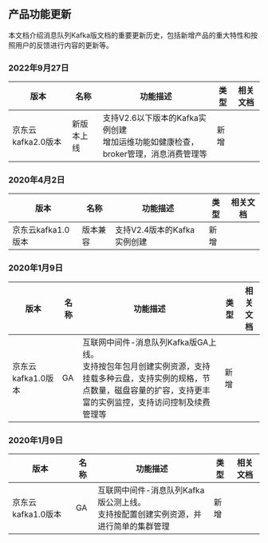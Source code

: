
## 产品功能更新

本文档介绍消息队列Kafka版文档的重要更新历史，包括新增产品的重大特性和按照用户的反馈进行内容的更新等。

### 2022年9月27日 
| 版本      | 名称   | 功能描述 | 类型   |  相关文档  |
| ------------- | ------ |  -------------------------------- | ------ | ------------------------------------------------------------ |
| 京东云kafka2.0版本  | 新版本上线 | 支持V2.6以下版本的Kafka实例创建<br/>增加运维功能如健康检查，broker管理，消息消费管理等 | 新增 | 


### 2020年4月2日 
| 版本      | 名称   | 功能描述 | 类型   |  相关文档  |
| ------------- | ------ |  ------ | ------ | ------------------------------------------------------------ |
| 京东云kafka1.0版本  | 版本兼容 | 支持V2.4版本的Kafka实例创建 | 新增 | 

### 2020年1月9日 
| 版本      | 名称   | 功能描述 | 类型   |  相关文档  |
| ------------- | ------ |  ------ | ------ | ------------------------------------------------------------ |
| 京东云kafka1.0版本  | GA | 互联网中间件-消息队列Kafka版GA上线。<br/>支持按包年包月创建实例资源，支持挂载多种云盘，支持实例的规格，节点数量，磁盘容量的扩容，支持更丰富的实例监控，支持访问控制及续费管理等 | 新增 | 



### 2020年1月9日 
| 版本      | 名称   | 功能描述 | 类型   |  相关文档  |
| ------------- | ------ |  ------ | ------ | ------------------------------------------------------------ |
| 京东云kafka1.0版本  | GA | 互联网中间件-消息队列Kafka版公测上线。<br/>支持按配置创建实例资源，并进行简单的集群管理 | 新增 | 

